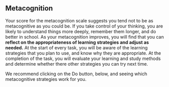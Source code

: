 ## Metacognition

Your score for the metacognition scale suggests you tend not to be as metacognitive as you could be. If you take control of your thinking, you are likely to understand things more deeply, remember them longer, and do better in school. As your metacognition improves, you will find that you can **reflect on the appropriateness of learning strategies and adjust as needed.** At the start of every task, you will be aware of the learning strategies that you plan to use, and know why they are appropriate. At the completion of the task, you will evaluate your learning and study methods and determine whether there other strategies you can try next time.

We recommend clicking on the Do button, below, and seeing which metacognitive strategies work for you.
